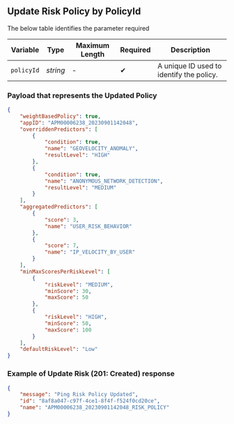 ## Update Risk Policy by PolicyId   

<!--
type: tab
titles: Request, Response
-->

The below table identifies the parameter required

| Variable | Type | Maximum Length | Required | Description |
| -------- | -- |------------| ------- | ---- |
| `policyId` | *string* | - | &#10004; | A unique ID used to identify the policy. |

### Payload that represents the Updated Policy

```json
{
    "weightBasedPolicy": true,
    "appID": "APM00006238_20230901142048",
    "overriddenPredictors": [
        {
            "condition": true,
            "name": "GEOVELOCITY_ANOMALY",
            "resultLevel": "HIGH"
        },
        {
            "condition": true,
            "name": "ANONYMOUS_NETWORK_DETECTION",
            "resultLevel": "MEDIUM"
        }
    ],
    "aggregatedPredictors": [
        {
            "score": 3,
            "name": "USER_RISK_BEHAVIOR"
        },
        {
            "score": 7,
            "name": "IP_VELOCITY_BY_USER"
        }
    ],
    "minMaxScoresPerRiskLevel": [
        {
            "riskLevel": "MEDIUM",
            "minScore": 30,
            "maxScore": 50
        },
        {
            "riskLevel": "HIGH",
            "minScore": 50,
            "maxScore": 100
        }
    ],
    "defaultRiskLevel": "Low"
}
```
<!--
type: tab
-->

### Example of Update Risk (201: Created) response

```json
{
    "message": "Ping Risk Policy Updated",
    "id": "8af8a047-c97f-4ce1-8f4f-f524f0cd20ce",
    "name": "APM00006238_20230901142048_RISK_POLICY"
}
```
<!-- type: tab-end -->